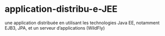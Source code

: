 # application-distribu-e-JEE
une application distribuée en utilisant les  technologies Java EE, notamment EJB3, JPA, et un serveur d’applications (WildFly)
